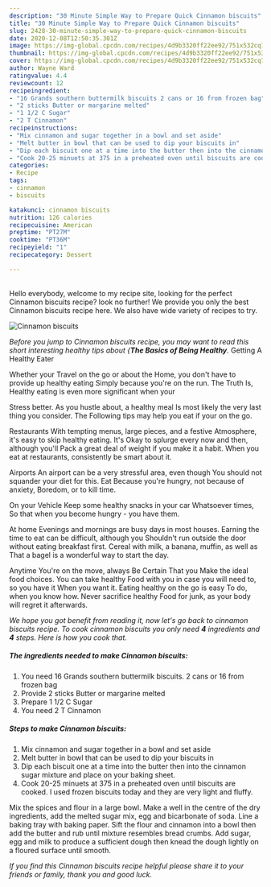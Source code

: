 ```yaml
---
description: "30 Minute Simple Way to Prepare Quick Cinnamon biscuits"
title: "30 Minute Simple Way to Prepare Quick Cinnamon biscuits"
slug: 2428-30-minute-simple-way-to-prepare-quick-cinnamon-biscuits
date: 2020-12-08T12:50:35.301Z
image: https://img-global.cpcdn.com/recipes/4d9b3320ff22ee92/751x532cq70/cinnamon-biscuits-recipe-main-photo.jpg
thumbnail: https://img-global.cpcdn.com/recipes/4d9b3320ff22ee92/751x532cq70/cinnamon-biscuits-recipe-main-photo.jpg
cover: https://img-global.cpcdn.com/recipes/4d9b3320ff22ee92/751x532cq70/cinnamon-biscuits-recipe-main-photo.jpg
author: Wayne Ward
ratingvalue: 4.4
reviewcount: 12
recipeingredient:
- "16 Grands southern buttermilk biscuits 2 cans or 16 from frozen bag"
- "2 sticks Butter or margarine melted"
- "1 1/2 C Sugar"
- "2 T Cinnamon"
recipeinstructions:
- "Mix cinnamon and sugar together in a bowl and set aside"
- "Melt butter in bowl that can be used to dip your biscuits in"
- "Dip each biscuit one at a time into the butter then into the cinnamon sugar mixture and place on your baking sheet."
- "Cook 20-25 minuets at 375 in a preheated oven until biscuits are cooked. I used frozen biscuits today and they are very light and fluffy."
categories:
- Recipe
tags:
- cinnamon
- biscuits

katakunci: cinnamon biscuits 
nutrition: 126 calories
recipecuisine: American
preptime: "PT27M"
cooktime: "PT36M"
recipeyield: "1"
recipecategory: Dessert

---
```

<br>
Hello everybody, welcome to my recipe site, looking for the perfect Cinnamon biscuits recipe? look no further! We provide you only the best Cinnamon biscuits recipe here. We also have wide variety of recipes to try.
<br>


![Cinnamon biscuits](https://img-global.cpcdn.com/recipes/4d9b3320ff22ee92/751x532cq70/cinnamon-biscuits-recipe-main-photo.jpg)

<i>Before you jump to Cinnamon biscuits recipe, you may want to read this short interesting healthy tips about {<strong>The Basics of Being Healthy</strong>.</i>
Getting A Healthy Eater

Whether your Travel on the go or about the
Home, you don't have to provide up healthy eating
Simply because you're on the run. The Truth Is,
Healthy eating is even more significant when your



Stress better. As you hustle about, a healthy meal
Is most likely the very last thing you consider. The
Following tips may help you eat if your on the go.

Restaurants
With tempting menus, large pieces, and a festive
Atmosphere, it's easy to skip healthy eating. It's
Okay to splurge every now and then, although you'll
Pack a great deal of weight if you make it a habit.
When you eat at restaurants, consistently be smart
about it.

Airports
An airport can be a very stressful area, even though 
You should not squander your diet for this. Eat
Because you're hungry, not because of anxiety,
Boredom, or to kill time.

On your Vehicle 
Keep some healthy snacks in your car Whatsoever times,
So that when you become hungry - you have them.

At home
Evenings and mornings are busy days in most houses.
Earning the time to eat can be difficult, although you
Shouldn't run outside the door without eating breakfast
first. Cereal with milk, a banana, muffin, as well as 
That a bagel is a wonderful way to start the day.

Anytime You're on the move, always Be Certain That you
Make the ideal food choices. You can take healthy
Food with you in case you will need to, so you have it
When you want it. Eating healthy on the go is easy
To do, when you know how. Never sacrifice healthy
Food for junk, as your body will regret it afterwards.


<i>We hope you got benefit from reading it, now let's go back to cinnamon biscuits recipe. To cook cinnamon biscuits you only need <strong>4</strong> ingredients and <strong>4</strong> steps. Here is how you cook that.
</i>

##### The ingredients needed to make Cinnamon biscuits:

1. You need 16 Grands southern buttermilk biscuits. 2 cans or 16 from frozen bag
1. Provide 2 sticks Butter or margarine melted
1. Prepare 1 1/2 C Sugar
1. You need 2 T Cinnamon


##### Steps to make Cinnamon biscuits:

1. Mix cinnamon and sugar together in a bowl and set aside
1. Melt butter in bowl that can be used to dip your biscuits in
1. Dip each biscuit one at a time into the butter then into the cinnamon sugar mixture and place on your baking sheet.
1. Cook 20-25 minuets at 375 in a preheated oven until biscuits are cooked. I used frozen biscuits today and they are very light and fluffy.


Mix the spices and flour in a large bowl. Make a well in the centre of the dry ingredients, add the melted sugar mix, egg and bicarbonate of soda. Line a baking tray with baking paper. Sift the flour and cinnamon into a bowl then add the butter and rub until mixture resembles bread crumbs. Add sugar, egg and milk to produce a sufficient dough then knead the dough lightly on a floured surface until smooth. 

<i>If you find this Cinnamon biscuits recipe helpful please share it to your friends or family, thank you and good luck.</i>
